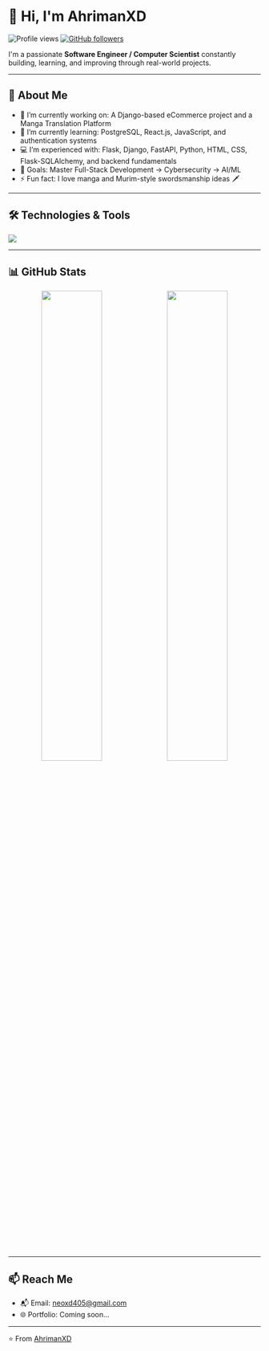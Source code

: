 # 👋 Hi, I'm AhrimanXD

![Profile views](https://komarev.com/ghpvc/?username=AhrimanXD&color=blueviolet&style=flat)
[![GitHub followers](https://img.shields.io/github/followers/AhrimanXD?label=Follow&style=social)](https://github.com/AhrimanXD)

I'm a passionate **Software Engineer / Computer Scientist** constantly building, learning, and improving through real-world projects.

---

## 🚀 About Me

- 🔭 I’m currently working on: A Django-based eCommerce project and a Manga Translation Platform
- 🌱 I’m currently learning: PostgreSQL, React.js, JavaScript, and authentication systems
- 💻 I’m experienced with: Flask, Django, FastAPI, Python, HTML, CSS, Flask-SQLAlchemy, and backend fundamentals
- 🎯 Goals: Master Full-Stack Development → Cybersecurity → AI/ML
- ⚡ Fun fact: I love manga and Murim-style swordsmanship ideas 🗡️

---

## 🛠️ Technologies & Tools

<p>
  <img src="https://skillicons.dev/icons?i=python,flask,django,postgresql,html,css,js,react,tailwind,git,github,vscode,linux"/>
</p>

---

## 📊 GitHub Stats

<p align="center">
  <img width="49%" src="https://github-readme-stats.vercel.app/api?username=AhrimanXD&show_icons=true&theme=tokyonight&hide_border=true" />
  <img width="49%" src="https://github-readme-streak-stats.herokuapp.com/?user=AhrimanXD&theme=tokyonight&hide_border=true" />
</p>

---

## 📫 Reach Me

- 📬 Email: [neoxd405@gmail.com](mailto:neoxd405@gmail.com)
- 🌐 Portfolio: Coming soon...

---

⭐️ From [AhrimanXD](https://github.com/AhrimanXD)

